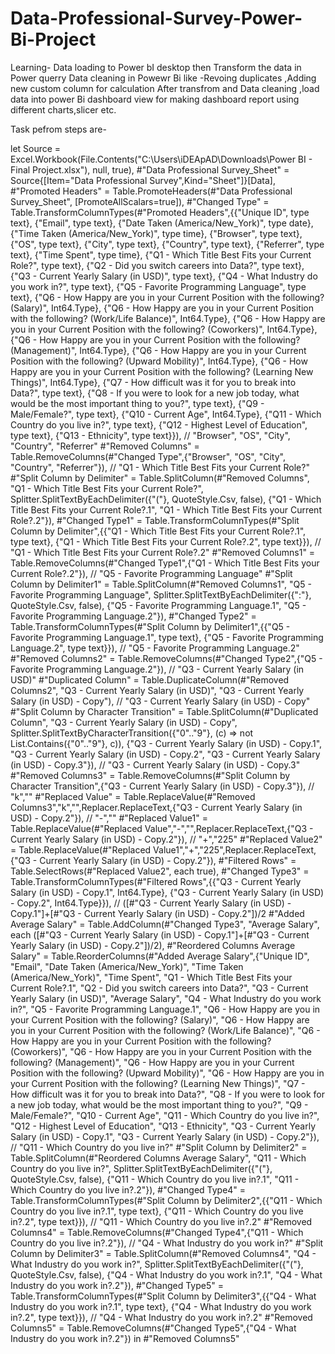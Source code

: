 # Data-Professional-Survey-Power-Bi-Project
Learning-
Data loading to Power bI desktop then Transform the data in Power querry 
Data cleaning in Powewr Bi like -Revoing duplicates ,Adding new custom column for calculation 
After transfrom and Data cleaning ,load data into  power Bi dashboard view for making dashboard report using different charts,slicer etc.

Task pefrom steps are-

let
    Source = Excel.Workbook(File.Contents("C:\Users\iDEApAD\Downloads\Power BI - Final Project.xlsx"), null, true),
    #"Data Professional Survey_Sheet" = Source{[Item="Data Professional Survey",Kind="Sheet"]}[Data],
    #"Promoted Headers" = Table.PromoteHeaders(#"Data Professional Survey_Sheet", [PromoteAllScalars=true]),
    #"Changed Type" = Table.TransformColumnTypes(#"Promoted Headers",{{"Unique ID", type text}, {"Email", type text}, {"Date Taken (America/New_York)", type date}, {"Time Taken (America/New_York)", type time}, {"Browser", type text}, {"OS", type text}, {"City", type text}, {"Country", type text}, {"Referrer", type text}, {"Time Spent", type time}, {"Q1 - Which Title Best Fits your Current Role?", type text}, {"Q2 - Did you switch careers into Data?", type text}, {"Q3 - Current Yearly Salary (in USD)", type text}, {"Q4 - What Industry do you work in?", type text}, {"Q5 - Favorite Programming Language", type text}, {"Q6 - How Happy are you in your Current Position with the following? (Salary)", Int64.Type}, {"Q6 - How Happy are you in your Current Position with the following? (Work/Life Balance)", Int64.Type}, {"Q6 - How Happy are you in your Current Position with the following? (Coworkers)", Int64.Type}, {"Q6 - How Happy are you in your Current Position with the following? (Management)", Int64.Type}, {"Q6 - How Happy are you in your Current Position with the following? (Upward Mobility)", Int64.Type}, {"Q6 - How Happy are you in your Current Position with the following? (Learning New Things)", Int64.Type}, {"Q7 - How difficult was it for you to break into Data?", type text}, {"Q8 - If you were to look for a new job today, what would be the most important thing to you?", type text}, {"Q9 - Male/Female?", type text}, {"Q10 - Current Age", Int64.Type}, {"Q11 - Which Country do you live in?", type text}, {"Q12 - Highest Level of Education", type text}, {"Q13 - Ethnicity", type text}}),
    // "Browser", "OS", "City", "Country", "Referrer"
    #"Removed Columns" = Table.RemoveColumns(#"Changed Type",{"Browser", "OS", "City", "Country", "Referrer"}),
    //  "Q1 - Which Title Best Fits your Current Role?"
    #"Split Column by Delimiter" = Table.SplitColumn(#"Removed Columns", "Q1 - Which Title Best Fits your Current Role?", Splitter.SplitTextByEachDelimiter({"("}, QuoteStyle.Csv, false), {"Q1 - Which Title Best Fits your Current Role?.1", "Q1 - Which Title Best Fits your Current Role?.2"}),
    #"Changed Type1" = Table.TransformColumnTypes(#"Split Column by Delimiter",{{"Q1 - Which Title Best Fits your Current Role?.1", type text}, {"Q1 - Which Title Best Fits your Current Role?.2", type text}}),
    // "Q1 - Which Title Best Fits your Current Role?.2"
    #"Removed Columns1" = Table.RemoveColumns(#"Changed Type1",{"Q1 - Which Title Best Fits your Current Role?.2"}),
    // "Q5 - Favorite Programming Language"
    #"Split Column by Delimiter1" = Table.SplitColumn(#"Removed Columns1", "Q5 - Favorite Programming Language", Splitter.SplitTextByEachDelimiter({":"}, QuoteStyle.Csv, false), {"Q5 - Favorite Programming Language.1", "Q5 - Favorite Programming Language.2"}),
    #"Changed Type2" = Table.TransformColumnTypes(#"Split Column by Delimiter1",{{"Q5 - Favorite Programming Language.1", type text}, {"Q5 - Favorite Programming Language.2", type text}}),
    // "Q5 - Favorite Programming Language.2"
    #"Removed Columns2" = Table.RemoveColumns(#"Changed Type2",{"Q5 - Favorite Programming Language.2"}),
    // "Q3 - Current Yearly Salary (in USD)"
    #"Duplicated Column" = Table.DuplicateColumn(#"Removed Columns2", "Q3 - Current Yearly Salary (in USD)", "Q3 - Current Yearly Salary (in USD) - Copy"),
    // "Q3 - Current Yearly Salary (in USD) - Copy"
    #"Split Column by Character Transition" = Table.SplitColumn(#"Duplicated Column", "Q3 - Current Yearly Salary (in USD) - Copy", Splitter.SplitTextByCharacterTransition({"0".."9"}, (c) => not List.Contains({"0".."9"}, c)), {"Q3 - Current Yearly Salary (in USD) - Copy.1", "Q3 - Current Yearly Salary (in USD) - Copy.2", "Q3 - Current Yearly Salary (in USD) - Copy.3"}),
    // "Q3 - Current Yearly Salary (in USD) - Copy.3"
    #"Removed Columns3" = Table.RemoveColumns(#"Split Column by Character Transition",{"Q3 - Current Yearly Salary (in USD) - Copy.3"}),
    // "k",""
    #"Replaced Value" = Table.ReplaceValue(#"Removed Columns3","k","",Replacer.ReplaceText,{"Q3 - Current Yearly Salary (in USD) - Copy.2"}),
    // "-",""
    #"Replaced Value1" = Table.ReplaceValue(#"Replaced Value","-","",Replacer.ReplaceText,{"Q3 - Current Yearly Salary (in USD) - Copy.2"}),
    // "+","225"
    #"Replaced Value2" = Table.ReplaceValue(#"Replaced Value1","+","225",Replacer.ReplaceText,{"Q3 - Current Yearly Salary (in USD) - Copy.2"}),
    #"Filtered Rows" = Table.SelectRows(#"Replaced Value2", each true),
    #"Changed Type3" = Table.TransformColumnTypes(#"Filtered Rows",{{"Q3 - Current Yearly Salary (in USD) - Copy.1", Int64.Type}, {"Q3 - Current Yearly Salary (in USD) - Copy.2", Int64.Type}}),
    // ([#"Q3 - Current Yearly Salary (in USD) - Copy.1"]+[#"Q3 - Current Yearly Salary (in USD) - Copy.2"])/2
    #"Added Average Salary" = Table.AddColumn(#"Changed Type3", "Average Salary", each ([#"Q3 - Current Yearly Salary (in USD) - Copy.1"]+[#"Q3 - Current Yearly Salary (in USD) - Copy.2"])/2),
    #"Reordered Columns Average Salary" = Table.ReorderColumns(#"Added Average Salary",{"Unique ID", "Email", "Date Taken (America/New_York)", "Time Taken (America/New_York)", "Time Spent", "Q1 - Which Title Best Fits your Current Role?.1", "Q2 - Did you switch careers into Data?", "Q3 - Current Yearly Salary (in USD)", "Average Salary", "Q4 - What Industry do you work in?", "Q5 - Favorite Programming Language.1", "Q6 - How Happy are you in your Current Position with the following? (Salary)", "Q6 - How Happy are you in your Current Position with the following? (Work/Life Balance)", "Q6 - How Happy are you in your Current Position with the following? (Coworkers)", "Q6 - How Happy are you in your Current Position with the following? (Management)", "Q6 - How Happy are you in your Current Position with the following? (Upward Mobility)", "Q6 - How Happy are you in your Current Position with the following? (Learning New Things)", "Q7 - How difficult was it for you to break into Data?", "Q8 - If you were to look for a new job today, what would be the most important thing to you?", "Q9 - Male/Female?", "Q10 - Current Age", "Q11 - Which Country do you live in?", "Q12 - Highest Level of Education", "Q13 - Ethnicity", "Q3 - Current Yearly Salary (in USD) - Copy.1", "Q3 - Current Yearly Salary (in USD) - Copy.2"}),
    //  "Q11 - Which Country do you live in?"
    #"Split Column by Delimiter2" = Table.SplitColumn(#"Reordered Columns Average Salary", "Q11 - Which Country do you live in?", Splitter.SplitTextByEachDelimiter({"("}, QuoteStyle.Csv, false), {"Q11 - Which Country do you live in?.1", "Q11 - Which Country do you live in?.2"}),
    #"Changed Type4" = Table.TransformColumnTypes(#"Split Column by Delimiter2",{{"Q11 - Which Country do you live in?.1", type text}, {"Q11 - Which Country do you live in?.2", type text}}),
    // "Q11 - Which Country do you live in?.2"
    #"Removed Columns4" = Table.RemoveColumns(#"Changed Type4",{"Q11 - Which Country do you live in?.2"}),
    // "Q4 - What Industry do you work in?"
    #"Split Column by Delimiter3" = Table.SplitColumn(#"Removed Columns4", "Q4 - What Industry do you work in?", Splitter.SplitTextByEachDelimiter({"("}, QuoteStyle.Csv, false), {"Q4 - What Industry do you work in?.1", "Q4 - What Industry do you work in?.2"}),
    #"Changed Type5" = Table.TransformColumnTypes(#"Split Column by Delimiter3",{{"Q4 - What Industry do you work in?.1", type text}, {"Q4 - What Industry do you work in?.2", type text}}),
    // "Q4 - What Industry do you work in?.2"
    #"Removed Columns5" = Table.RemoveColumns(#"Changed Type5",{"Q4 - What Industry do you work in?.2"})
in
    #"Removed Columns5"
